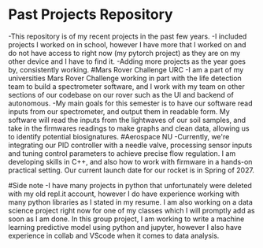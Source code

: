 # Past Projects Repository
-This repository is of my recent projects in the past few years.
-I included projects I worked on in school, however I have more that I worked on and do not have access to right now (my pytorch project) as they are on my other device and I have to find it.
-Adding more projects as the year goes by, consistently working.
#Mars Rover Challenge URC
-I am a part of my universities Mars Rover Challenge working in part with the life detection team to build a spectrometer software, and I work with my team on other sections of our codebase on our rover such as the UI and backend of autonomous.
-My main goals for this semester is to have our software read inputs from our spectrometer, and output them in readable form. My software will read the inputs from the lightwaves of our soil samples, and take in the firmwares readings to make graphs and clean data, allowing us to identify potential biosignatures.
#Aerospace NU
-Currently, we're integrating our PID controller with a needle valve, processing sensor inputs and tuning control parameters to achieve precise flow regulation. I am developing skills in C++, and also how to work with firmware in a hands-on practical setting. Our current launch date for our rocket is in Spring of 2027.

#Side note
-I have many projects in python that unfortunately were deleted with my old repl.it account, however I do have experience working with many python libraries as I stated in my resume. I am also working on a data science project right now for one of my classes which I will promptly add as soon as I am done. In this group project, I am working to write a machine learning predictive model using python and jupyter, however I also have experience in collab and VScode when it comes to data analysis.
